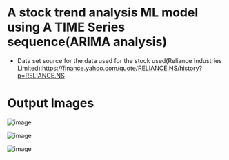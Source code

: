 # A stock trend analysis ML model using A TIME Series sequence(ARIMA analysis) 

* Data set source for the data used for the stock used(Reliance Industries Limited):https://finance.yahoo.com/quote/RELIANCE.NS/history?p=RELIANCE.NS 
# Output Images

![image](https://user-images.githubusercontent.com/69161722/135692475-24c42377-2252-4926-b555-207566a98689.png)

![image](https://user-images.githubusercontent.com/69161722/135692534-7be27b14-5866-4a3f-804f-be704a1a4c2b.png)

![image](https://user-images.githubusercontent.com/69161722/135692559-698fa562-74d0-48ee-9e95-f77ba34e7f0f.png)


